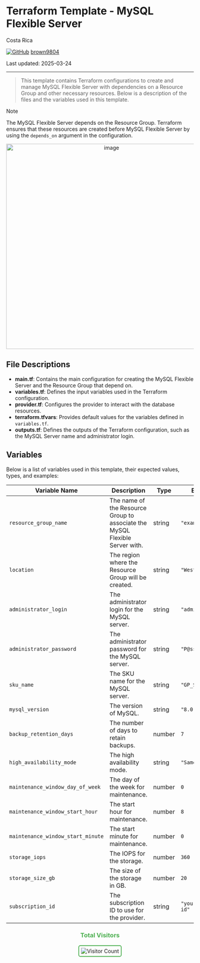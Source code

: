 # Terraform Template - MySQL Flexible Server

Costa Rica

[![GitHub](https://img.shields.io/badge/--181717?logo=github&logoColor=ffffff)](https://github.com/)
[brown9804](https://github.com/brown9804)

Last updated: 2025-03-24

------------------------------------------

> This template contains Terraform configurations to create and manage MySQL Flexible Server with dependencies on a Resource Group and other necessary resources. Below is a description of the files and the variables used in this template.

> [!NOTE]
> The MySQL Flexible Server depends on the Resource Group. Terraform ensures that these resources are created before MySQL Flexible Server by using the `depends_on` argument in the configuration.

<p align="center">
    <img width="550" alt="image" src="https://github.com/user-attachments/assets/772af36b-ad53-499c-83fe-548547b5256d">
</p>

## File Descriptions

- **main.tf**: Contains the main configuration for creating the MySQL Flexible Server and the Resource Group that depend on.
- **variables.tf**: Defines the input variables used in the Terraform configuration.
- **provider.tf**: Configures the provider to interact with the database resources.
- **terraform.tfvars**: Provides default values for the variables defined in `variables.tf`.
- **outputs.tf**:  Defines the outputs of the Terraform configuration, such as the MySQL Server name and administrator login.

## Variables

Below is a list of variables used in this template, their expected values, types, and examples:

| Variable Name             | Description                                      | Type   | Example Value         |
|---------------------------|--------------------------------------------------|--------|-----------------------|
| `resource_group_name`             | The name of the Resource Group to associate the MySQL Flexible Server with. | string | `"example-resources"` |
| `location`                        | The region where the Resource Group will be created. | string | `"West US"`           |
| `administrator_login`             | The administrator login for the MySQL server.    | string | `"adminuser"`         |
| `administrator_password`          | The administrator password for the MySQL server. | string | `"P@ssw0rd1234!"`     |
| `sku_name`                        | The SKU name for the MySQL server.               | string | `"GP_Standard_D2ds_v4"`|
| `mysql_version`                   | The version of MySQL.                            | string | `"8.0.21"`            |
| `backup_retention_days`           | The number of days to retain backups.            | number | `7`                   |
| `high_availability_mode`          | The high availability mode.                      | string | `"SameZone"`          |
| `maintenance_window_day_of_week`  | The day of the week for maintenance.             | number | `0`                   |
| `maintenance_window_start_hour`   | The start hour for maintenance.                  | number | `8`                   |
| `maintenance_window_start_minute` | The start minute for maintenance.                | number | `0`                   |
| `storage_iops`                    | The IOPS for the storage.                        | number | `360`                 |
| `storage_size_gb`                 | The size of the storage in GB.                   | number | `20`                  |
| `subscription_id`         | The subscription ID to use for the provider.     | string | `"your-subscription-id"` |

<div align="center">
  <h3 style="color: #4CAF50;">Total Visitors</h3>
  <img src="https://profile-counter.glitch.me/brown9804/count.svg" alt="Visitor Count" style="border: 2px solid #4CAF50; border-radius: 5px; padding: 5px;"/>
</div>
